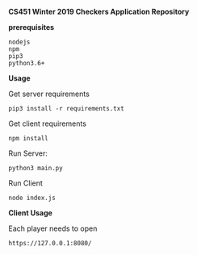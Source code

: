 **CS451 Winter 2019 Checkers Application Repository**

**prerequisites**  
```
nodejs
npm
pip3
python3.6+
```
  
**Usage**  
  
Get server requirements  
```
pip3 install -r requirements.txt
```

Get client requirements  
```
npm install
```
  
Run Server:  
```
python3 main.py
```

Run Client 
```
node index.js
```
  
**Client Usage**  
  
Each player needs to open  
```  
https://127.0.0.1:8080/
```

